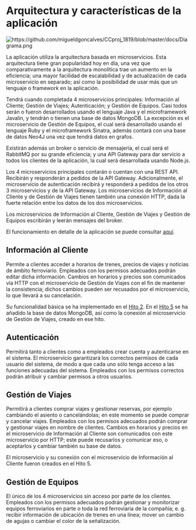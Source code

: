 # Arquitectura y características de la aplicación

<img src="https://github.com/migueldgoncalves/CCproj_1819/blob/master/docs/Diagrama.png" alt="https://github.com/migueldgoncalves/CCproj_1819/blob/master/docs/Diagrama.png">

La aplicación utiliza la arquitectura basada en microservicios. Esta arquitectura tiene gran popularidad hoy en día, una vez que comparativamente a la arquitectura monolítica trae un aumento en la eficiencia; una mayor facilidad de escalabilidad y de actualización de cada microservicio en separado; así como la posibilidad de usar más que un lenguaje o framework en la aplicación.

Tendrá cuando completada 4 microservicios principales: Información al Cliente; Gestión de Viajes; Autenticación; y Gestión de Equipos. Casi todos serán o fueron desarrollados usando el lenguaje Java y el microframework Javalin, y tendrán o tienen una base de datos MongoDB. La excepción es el microservicio de Gestión de Equipos, el cual será desarrollado usando el lenguaje Ruby y el microframework Sinatra, además contará con una base de datos Neo4J una vez que tendrá datos en grafos.

Existirán además un broker o servicio de mensajería, el cual será el RabbitMQ por su grande eficiencia; y una API Gateway para dar servicio a todos los clientes de la aplicación, la cual será desarrollada usando Node.js.

Los 4 microservicios principales contarán o cuentan con una REST API. Recibirán y responderán a pedidos de la API Gateway. Adicionalmente, el microservicio de autenticación recibirá y responderá a pedidos de los otros 3 microservicios y de la API Gateway. Los microservicios de Información al Cliente y de Gestión de Viajes tienen también una conexión HTTP, dada la fuerte relación entre los datos de los dos microservicios.

Los microservicios de Información al Cliente, Gestión de Viajes y Gestión de Equipos escribirán y leerán mensajes del broker.

El funcionamiento en detalle de la aplicación se puede consultar [aquí](https://github.com/migueldgoncalves/CCproj_1819/blob/master/docs/funcionamiento.md).

## Información al Cliente

Permite a clientes acceder a horarios de trenes, precios de viajes y noticias de ámbito ferroviario. Empleados con los permisos adecuados podrán editar dicha información. Cambios en horarios y precios son comunicados vía HTTP con el microservicio de Gestión de Viajes con el fin de mantener la consistencia; dichos cambios pueden ser recusados por el microservicio, lo que llevará a su cancelación.

Su funcionalidad básica se ha implementado en el [Hito 2](https://github.com/migueldgoncalves/CCproj_1819/milestone/8). En el [Hito 5](https://github.com/migueldgoncalves/CCproj_1819/milestone/5) se ha añadido la base de datos MongoDB, así como la conexión al microservicio de Gestión de Viajes, creado en ese hito.

## Autenticación

Permitirá tanto a clientes como a empleados crear cuenta y autenticarse en el sistema. El microservicio garantizará los correctos permisos de cada usuario del sistema, de modo a que cada uno sólo tenga acceso a las funciones adecuadas del sistema. Empleados con los permisos correctos podrán atribuir y cambiar permisos a otros usuarios.

## Gestión de Viajes

Permitirá a clientes comprar viajes y gestionar reservas, por ejemplo cambiando el asiento o cancelándolas; en este momento se puede comprar y cancelar viajes. Empleados con los permisos adecuados podrán comprar y gestionar viajes en nombre de clientes. Cambios en horarios y precios en el microservicio de Información al Cliente son comunicados con este microservicio por HTTP; este puede recusarlos y comunicar eso, o aceptarlos y cambiar también su base de datos.

El microservicio y su conexión con el microservicio de Información al Cliente fueron creados en el Hito 5.

## Gestión de Equipos

El único de los 4 microservicios sin acceso por parte de los clientes. Empleados con los permisos adecuados podrán gestionar y monitorizar equipos ferroviarios en parte o toda la red ferroviaria de la compañía; e. g. recibir información de ubicación de trenes en una línea; mover un cambio de agujas o cambiar el color de la señalización.